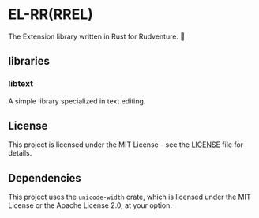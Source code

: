 # EL-RR(RREL)
The Extension library written in Rust for Rudventure. 🦀

## libraries

### libtext
A simple library specialized in text editing.

## License
This project is licensed under the MIT License - see the [LICENSE](LICENSE) file for details.

## Dependencies
This project uses the `unicode-width` crate, which is licensed under the MIT License or the Apache License 2.0, at your option.